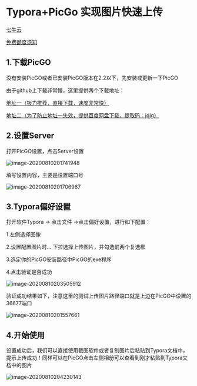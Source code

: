 # Typora+PicGo 实现图片快速上传





[七牛云](https://www.qiniu.com/)



[免费额度须知](https://developer.qiniu.com/af/kb/1574/free-credit-information)



## 1.下载PicGO

没有安装PicGO或者已安装PicGO版本在2.2以下，先安装或更新一下PicGO

由于github上下载非常慢，这里提供两个下载地址：

[地址一（极力推荐，直接下载，速度非常快）](http://erkye.lanzous.com/ic230zc)

[地址二（为了防止地址一失效，提供百度网盘下载，提取码：jdjg）](https://pan.baidu.com/s/1sAhMbzPBA5fIh7IcdiN2mw )

## 2.设置Server

打开PicGO设置，点击Server设置

![image-20200810201741948]( http://images.simplesay.top/book/image-20200810201741948.png)

填写设置内容，主要是设置端口号

![image-20200810201706967]( http://images.simplesay.top/book/image-20200810201706967.png)

## 3.Typora偏好设置

打开软件Typora -> 点击文件 ->点击偏好设置，进行如下配置：

1.左侧选择图像

2.设置配置图片时... 下拉选择上传图片，并勾选前两个复选框

3.选定你的PicGO安装路径中PicGO的exe程序

4.点击验证是否成功

![image-20200810203505912]( http://images.simplesay.top/book/image-20200810203505912.png)

验证成功结果如下，注意这里的测试上传图片路径端口就是上边在PicGO中设置的36677端口

![image-20200810201557661]( http://images.simplesay.top/book/image-20200810201557661.png)

## 4.开始使用

设置成功后，我们可以直接使用截图软件或者复制图片后粘贴到Typora文档中，提示上传成功！同样可以在PicGO点击左侧相册可以查看到刚才粘贴到Typora文档中的图片

![image-20200810204230143]( http://images.simplesay.top/book/image-20200810204230143.png)

